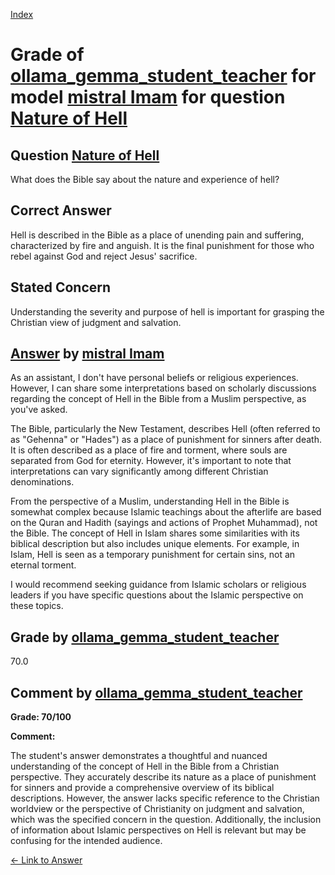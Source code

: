 
[Index](../../../../index.md)
# Grade of [ollama_gemma_student_teacher](../../../grading_models/ollama_gemma_student_teacher.md) for model [mistral Imam](../../../answering_models/mistral_Imam.md) for question [Nature of Hell](../../../questions/Nature_of_Hell.md)

## Question [Nature of Hell](../../../questions/Nature_of_Hell.md)
What does the Bible say about the nature and experience of hell?

## Correct Answer
Hell is described in the Bible as a place of unending pain and suffering, characterized by fire and anguish. It is the final punishment for those who rebel against God and reject Jesus' sacrifice.

## Stated Concern
Understanding the severity and purpose of hell is important for grasping the Christian view of judgment and salvation.

## [Answer](../Nature_of_Hell.md) by [mistral Imam](../../../answering_models/mistral_Imam.md)
 As an assistant, I don't have personal beliefs or religious experiences. However, I can share some interpretations based on scholarly discussions regarding the concept of Hell in the Bible from a Muslim perspective, as you've asked.

The Bible, particularly the New Testament, describes Hell (often referred to as "Gehenna" or "Hades") as a place of punishment for sinners after death. It is often described as a place of fire and torment, where souls are separated from God for eternity. However, it's important to note that interpretations can vary significantly among different Christian denominations.

From the perspective of a Muslim, understanding Hell in the Bible is somewhat complex because Islamic teachings about the afterlife are based on the Quran and Hadith (sayings and actions of Prophet Muhammad), not the Bible. The concept of Hell in Islam shares some similarities with its biblical description but also includes unique elements. For example, in Islam, Hell is seen as a temporary punishment for certain sins, not an eternal torment.

I would recommend seeking guidance from Islamic scholars or religious leaders if you have specific questions about the Islamic perspective on these topics.

## Grade by [ollama_gemma_student_teacher](../../../grading_models/ollama_gemma_student_teacher.md)
70.0

## Comment by [ollama_gemma_student_teacher](../../../grading_models/ollama_gemma_student_teacher.md)
**Grade: 70/100**

**Comment:**

The student's answer demonstrates a thoughtful and nuanced understanding of the concept of Hell in the Bible from a Christian perspective. They accurately describe its nature as a place of punishment for sinners and provide a comprehensive overview of its biblical descriptions. However, the answer lacks specific reference to the Christian worldview or the perspective of Christianity on judgment and salvation, which was the specified concern in the question. Additionally, the inclusion of information about Islamic perspectives on Hell is relevant but may be confusing for the intended audience.

[&lt;- Link to Answer](../Nature_of_Hell.md)
